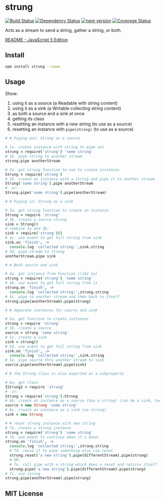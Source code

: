 # strung
[![Build Status](https://travis-ci.org/elidoran/node-strung.svg?branch=master)](https://travis-ci.org/elidoran/node-strung)
[![Dependency Status](https://gemnasium.com/elidoran/node-strung.png)](https://gemnasium.com/elidoran/node-strung)
[![npm version](https://badge.fury.io/js/strung.svg)](http://badge.fury.io/js/strung)
[![Coverage Status](https://coveralls.io/repos/github/elidoran/node-strung/badge.svg?branch=master)](https://coveralls.io/github/elidoran/node-strung?branch=master)

Acts as a stream to send a string, gather a string, or both.

[README - JavaScript 5 Edition](https://github.com/elidoran/node-strung)


## Install

```sh
npm install strung --save
```


## Usage

Show:

1. using it as a source (a Readable with string content)
2. using it as a sink (a Writable collecting string content)
3. as both a source and a sink at once
4. getting its class
5. resetting an instance with a new string (to use as a source)
6. resetting an instance with `pipe(string)` (to use as a source)

```coffeescript
# # Piping out: Strung as a source

# 1a. create instance with string to pipe out
strung = require('strung') 'some string'
# 1b. pipe string to another stream
strung.pipe anotherStream

# 2a. get strung function to use to create instances
Strung = require('strung')
# 2b. create an instance with a string and pipe it to another stream
Strung('some string').pipe anotherStream
#  or:
Strung.pipe('some string').pipe(anotherStream)

# # Piping in: Strung as a sink

# 3a. get strung function to create an instance
Strung = require 'strung'
# 3b. create a source strung
sink = Strung()
# combine 3a and 3b:
sink = require('strung')()
# 3c. use event to get full string from sink
sink.on 'finish', ->
  console.log 'collected string:',sink.string
# 3d. pipe stream to strung
anotherStream.pipe sink

# # Both source and sink

# 4a. get instance from function (like 1a)
strung = require('strung') 'some string'
# 4b. use event to get full string from it
strung.on 'finish', ->
  console.log 'collected string:',strung.string
# 4c. pipe to another stream and then back to itself
strung.pipe(anotherStream).pipe(strung)

# # Separate instances for source and sink

# 5a. get function to create instances
strung = require 'strung'
# 5b. create a source
source = strung 'some string'
# 5c. create a sink
sink = strung()
# 5d. use event to get full string from sink
sink.on 'finish', ->
  console.log 'collected string:',sink.string
# 5e. pipe source thru another stream to sink
source.pipe(anotherStream).pipe(sink)

# # the Strung class is also exported as a subproperty

# 6a. get class
{Strung} = require 'strung'
#  or:
Strung = require('strung').Strung
# 6b. create an instance as a source (has a string) (can be a sink, too)
source = new Strung 'some string'
# 6c. create an instance as a sink (no string)
sink = new Strung

# # reset strung instance with new string
# 7a. create a strung instance
strung = require('strung') 'some string'
# 7b. use event to continue when it's done:
strung.on 'finish', ->
  console.log 'collected string:',strung.string
  # 7d. reuse it to pipe something else via reset
  strung.reset('a new string').pipe(differentStream).pipe(strung)
  # OR:
  # 7e. call pipe with a string which does a reset and returns itself
  strung.pipe('a new string').pipe(differentStream).pipe(strung)
# 7c. use strung
strung.pipe(anotherStream).pipe(strung)
```

## MIT License
